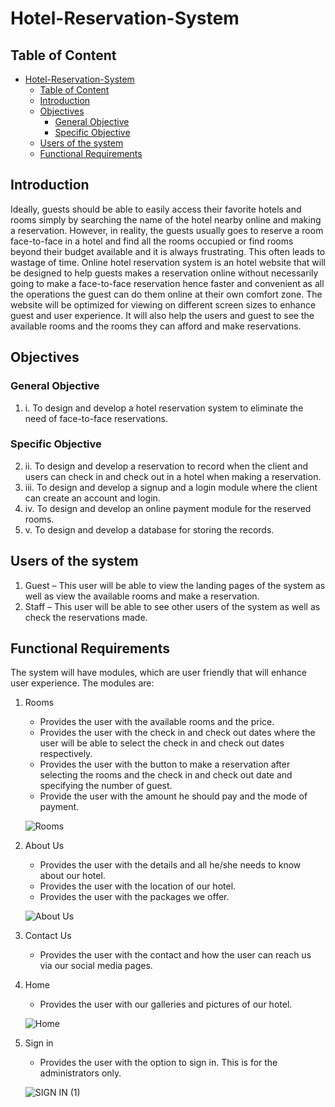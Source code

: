 # Hotel-Reservation-System
## Table of Content
- [Hotel-Reservation-System](#hotel-reservation-system)
  - [Table of Content](#table-of-content)
  - [Introduction](#introduction)
  - [Objectives](#objectives)
    - [General Objective](#general-objective)
    - [Specific Objective](#specific-objective)
  - [Users of the system](#users-of-the-system)
  - [Functional Requirements](#functional-requirements)
   
## Introduction
Ideally, guests should be able to easily access their favorite hotels and rooms simply by searching the name of the hotel nearby online and making a reservation. However, in reality, the guests usually goes to reserve a room face-to-face in a hotel and find all the rooms occupied or find rooms beyond their budget available and it is always frustrating. This often leads to wastage of time. Online hotel reservation system is an hotel website that will be designed to help guests makes a reservation online without necessarily going to make a face-to-face reservation hence faster and convenient as all the operations the guest can do them online at their own comfort zone. The website will be optimized for viewing on different screen sizes to enhance guest and user experience. It will also help the users and guest to see the available rooms and the rooms they can afford and make reservations.

## Objectives
### General Objective
1. i.	To design and develop a hotel reservation system to eliminate the need of face-to-face reservations.
   
### Specific Objective
2. ii.	To design and develop a reservation to record when the client and users can check in and check out in a hotel when making a reservation.
3. iii.	To design and develop a signup and a login module where the client can create an account and login.
4. iv.	To design and develop an online payment module for the reserved rooms.
5. v.	To design and develop a database for storing the records.

## Users of the system
1. Guest – This user will be able to view the landing pages of the system as well as view the available rooms and make a reservation.
2. Staff – This user will be able to see other users of the system as well as check the reservations made.   

## Functional Requirements
The system will have modules, which are user friendly that will enhance user experience. The modules are: 
1. Rooms
   * Provides the user with the available rooms and the price. 
   * Provides the user with the check in and check out dates where the user will be able to select the check in and check out dates respectively.
   * Provides the user with the button to make a reservation after selecting the rooms and the check in and check out date and specifying the number of guest. 
   * Provide the user with the amount he should pay and the mode of payment. 
   
   ![Rooms](https://user-images.githubusercontent.com/73425838/122772722-5362e800-d2b0-11eb-8d90-81c0624dfb5f.png)
   
2. About Us
   * Provides the user with the details and all he/she needs to know about our hotel.
   * Provides the user with the location of our hotel.
   * Provides the user with the packages we offer.
   
   ![About Us](https://user-images.githubusercontent.com/73425838/122779411-827c5800-d2b6-11eb-9a7b-c0a5eb8b511e.png)
  
3. Contact Us
   * Provides the user with the contact and how the user can reach us via our social media pages. 
4. Home
   * Provides the user with our galleries and pictures of our hotel.
   
   ![Home](https://user-images.githubusercontent.com/73425838/122674673-e6cbe880-d1de-11eb-96d2-217f38335238.png)

5. Sign in
   * Provides the user with the option to sign in. This is for the administrators only.
   
   ![SIGN IN (1)](https://user-images.githubusercontent.com/73425838/122901605-5adccc80-d356-11eb-8428-442858793787.png)
